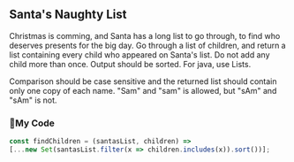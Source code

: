 ## Santa's Naughty List

Christmas is comming, and Santa has a long list to go through, to find who deserves presents for the big day. Go through a list of children, and return a list containing every child who appeared on Santa's list. Do not add any child more than once. Output should be sorted. For java, use Lists.

Comparison should be case sensitive and the returned list should contain only one copy of each name. "Sam" and "sam" is allowed, but "sAm" and "sAm" is not.

### :santa:My Code
```js
const findChildren = (santasList, children) =>
[...new Set(santasList.filter(x => children.includes(x)).sort())];
```
